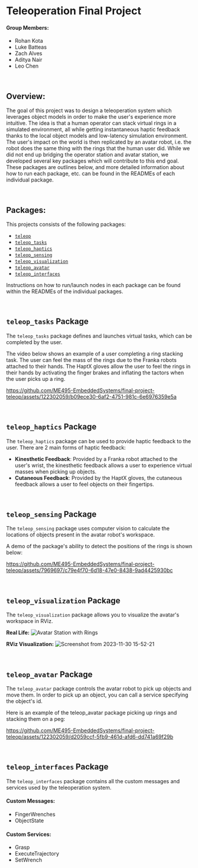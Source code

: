 # Teleoperation Final Project

#### Group Members:
- Rohan Kota
- Luke Batteas
- Zach Alves
- Aditya Nair
- Leo Chen

<br>

## Overview:

The goal of this project was to design a teleoperation system which leverages object models in order to make the user's experience more intuitive. The idea is that a human operator can stack virtual rings in a simulated environment, all while getting instantaneous haptic feedback thanks to the local object models and low-latency simulation environment. The user's impact on the world is then replicated by an avatar robot, i.e. the robot does the same thing with the rings that the human user did. While we did not end up bridging the operator station and avatar station, we developed several key packages which will contribute to this end goal. These packages are outlines below, and more detailed information about how to run each package, etc. can be found in the READMEs of each individual package.

<br>

## Packages:

This projects consists of the following packages:
- [`teleop`](#teleop_tasks-package)
- [`teleop_tasks`](#teleop_tasks-package)
- [`teleop_haptics`](#teleop_haptics-package)
- [`teleop_sensing`](#teleop_sensing-package)
- [`teleop_visualization`](#teleop_visualization-package)
- [`teleop_avatar`](#teleop_avatar-package)
- [`teleop_interfaces`](#teleop_interfaces-package)

Instructions on how to run/launch nodes in each package can be found within the READMEs of the individual packages.

<br>

## `teleop_tasks` Package

The `teleop_tasks` package defines and launches virtual tasks, which can be completed by the user.

The video below shows an example of a user completing a ring stacking task. The user can feel the mass of the rings due to the Franka robots attached to their hands. The HaptX gloves allow the user to feel the rings in their hands by activating the finger brakes and inflating the tactors when the user picks up a ring.

   https://github.com/ME495-EmbeddedSystems/final-project-teleop/assets/122302059/b09ece30-6af2-4751-981c-6e6976359e5a

<br>

## `teleop_haptics` Package

The `teleop_haptics` package can be used to provide haptic feedback to the user. There are 2 main forms of haptic feedback:

- __Kinesthetic Feedback__: Provided by a Franka robot attached to the user's wrist, the kinesthetic feedback allows a user to experience virtual masses when picking up objects.
- __Cutaneous Feedback__: Provided by the HaptX gloves, the cutaneous feedback allows a user to feel objects on their fingertips.

<br>

## `teleop_sensing` Package

The `teleop_sensing` package uses computer vision to calculate the locations of objects present in the avatar robot's workspace.

A demo of the package's ability to detect the positions of the rings is shown below:

   https://github.com/ME495-EmbeddedSystems/final-project-teleop/assets/7969697/c79e4f70-6d18-47e0-8438-9ad4425930bc

<br>

## `teleop_visualization` Package

The `teleop_visualization` package allows you to visualize the avatar's workspace in RViz.

__Real Life:__
![Avatar Station with Rings](https://github.com/ME495-EmbeddedSystems/final-project-teleop/assets/122302059/c47e4826-eb94-4f62-a949-32af5adda925)

__RViz Visualization:__
![Screenshot from 2023-11-30 15-52-21](https://github.com/ME495-EmbeddedSystems/final-project-teleop/assets/122302059/cb54bf83-4209-43e2-9299-f436f003a32e)

<br>

## `teleop_avatar` Package

The `teleop_avatar` package controls the avatar robot to pick up objects and move them. In order to pick up an object, you can call a service specifying the object's id.

Here is an example of the teleop_avatar package picking up rings and stacking them on a peg:

   https://github.com/ME495-EmbeddedSystems/final-project-teleop/assets/122302059/d2059ccf-5fb9-461d-afd6-dd741a69f29b

<br>

## `teleop_interfaces` Package

The `teleop_interfaces` package contains all the custom messages and services used by the teleoperation system.

#### Custom Messages:
- FingerWrenches
- ObjectState

#### Custom Services:
- Grasp
- ExecuteTrajectory
- SetWrench
